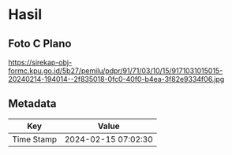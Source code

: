 # Hasil

## Foto C Plano

https://sirekap-obj-formc.kpu.go.id/5b27/pemilu/pdpr/91/71/03/10/15/9171031015015-20240214-194014--2f835018-0fc0-40f0-b4ea-3f82e9334f06.jpg


## Metadata

| Key        | Value               |
| ---------- | ------------------- |
| Time Stamp | 2024-02-15 07:02:30 |



